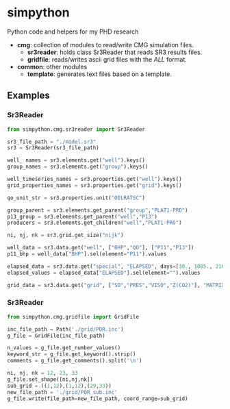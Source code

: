 # simpython
Python code and helpers for my PHD research

* **cmg**: collection of modules to read/write CMG simulation files.
    * **sr3reader**: holds class Sr3Reader that reads SR3 results files.
    * **gridfile**: reads/writes ascii grid files with the *ALL* format.
* **common**: other modules
    * **template**: generates text files based on a template.


## Examples

### Sr3Reader

```python
from simpython.cmg.sr3reader import Sr3Reader

sr3_file_path = "./model.sr3"
sr3 = Sr3Reader(sr3_file_path)

well_ names = sr3.elements.get("well").keys()
group_names = sr3.elements.get("group").keys()

well_timeseries_names = sr3.properties.get("well").keys()
grid_properties_names = sr3.properties.get("grid").keys()

qo_unit_str = sr3.properties.unit("OILRATSC")

group_parent = sr3.elements.get_parent("group","PLAT1-PRO")
p13_group = sr3.elements.get_parent("well","P13")
producers = sr3.elements.get_children("well","PLAT1-PRO")

ni, nj, nk = sr3.grid.get_size("nijk")

well_data = sr3.data.get("well", ["BHP","QO"], ["P11","P13"])
p11_bhp = well_data["BHP"].sel(element="P11").values

elapsed_data = sr3.data.get("special", "ELAPSED", days=[30., 1085., 2162.])
elapsed_values = elapsed_data["ELAPSED"].sel(element="").values

grid_data = sr3.data.get("grid", ["SO","PRES","VISO","Z(CO2)"], "MATRIX", days=10.)
```

### Sr3Reader

```python
from simpython.cmg.gridfile import GridFile

inc_file_path = Path('./grid/POR.inc')
g_file = GridFile(inc_file_path)

n_values = g_file.get_number_values()
keyword_str = g_file.get_keyword().strip()
comments = g_file.get_comments().split('\n')

ni, nj, nk = 12, 23, 33
g_file.set_shape([ni,nj,nk])
sub_grid = ((1,12),(1,12),(29,33))
new_file_path = './grid/POR_sub.inc'
g_file.write(file_path=new_file_path, coord_range=sub_grid)
```